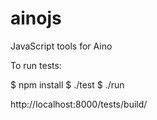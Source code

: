 ainojs
======

JavaScript tools for Aino

To run tests:

  $ npm install
  $ ./test
  $ ./run

http://localhost:8000/tests/build/
